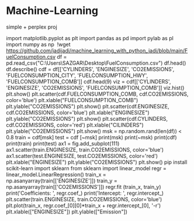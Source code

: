 # Machine-Learning
simple + perplex proj

import matplotlib.pyplot as plt
import pandas as pd
import pylab as pl
import numpy as np
​
!wget https://github.com/jadijadi/machine_learning_with_python_jadi/blob/main/FuelConsumption.csv
df = pd.read_csv("C:\\Users\\SAZGAR\\Desktop\\FuelConsumption.csv")
df.head()
df.describe()
cdf = df[['CYLINDERS', 'ENGINESIZE', 'CO2EMISSIONS', 'FUELCONSUMPTION_CITY', 'FUELCONSUMPTION_HWY', 'FUELCONSUMPTION_COMB']]
cdf.head(9)
viz = cdf[['CYLINDERS', 'ENGINESIZE', 'CO2EMISSIONS', 'FUELCONSUMPTION_COMB']]
viz.hist()
plt.show()
plt.scatter(cdf.FUELCONSUMPTION_COMB, cdf.CO2EMISSIONS, color='blue')
plt.xlable("FUELCONSUMPTION_COMB")
plt.ylable("CO2EMISSIONS")
plt.show()
plt.scatter(cdf.ENGINESIZE, cdf.CO2EMISSIONS, color='blue')
plt.xlable("ENGINESIZE")
plt.ylable("CO2EMISSIONS")
plt.show()
plt.scatter(cdf.CYLINDERS, cdf.CO2EMISSIONS, color='red')
plt.xlable("CILINDERS")
plt.ylable("CO2EMISSIONS")
plt.show()
msk = np.random.rand(len(df)) < 0.8
train = cdf[msk]
test = cdf [~msk]
print(msk)
print(~msk)
print(cdf)
print(train)
print(test)
ax1 = fig.add_subplot(111)
ax1.scatter(train.ENGINESIZE, train.CO2EMISSIONS, color='blue')
ax1.scatter(test.ENGINESIZE, test.CO2EMISSIONS, color='red')
plt.xlable("ENGINESIZE")
plt.ylable("CO2EMISSIONS")
plt.show()
pip install scikit-learn
import sklearn
from sklearn import linear_model
regr = linear_model.LinearRegression()
train_x = np.asanyarray(train[['ENGINESIZE']])
train_y = np.asanyarray(train[['CO2EMISSIONS']])
regr.fit (train_x, train_y)
print('Coefficients: ', regr.coef_)
print('Intercept: ', regr.intercept_)
plt.scatter(train.ENGINESIZE, train.CO2EMISSIONS, color='blue')
plt.plot(train_x, regr.coef_[0][0]*train_x + regr.intercept_[0], '-r')
plt.xlable(["ENGINESIZE"])
plt.ylable(["Emission"])
